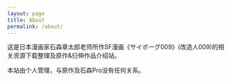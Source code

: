 ```yaml
---
layout: page
title: About
permalink: /about/
---
```


这是日本漫画家石森章太郎老师所作SF漫画《サイボーグ009》(改造人009)的相关资源下载整理及原作&衍伸作品介绍站。

本站由个人管理，与原作及石森Pro没有任何关系。
